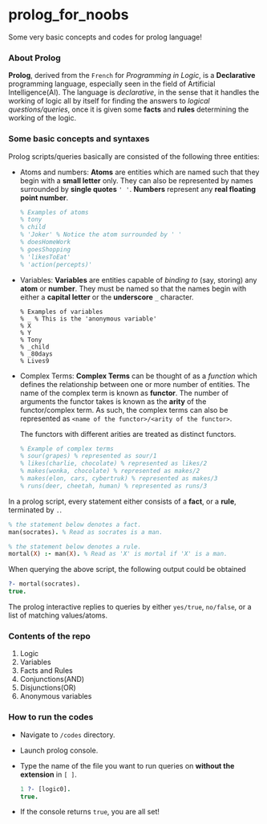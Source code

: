 # prolog_for_noobs
Some very basic concepts and codes for prolog language!

### About Prolog

**Prolog**, derived from the `French` for _Programming in Logic_, is a **Declarative** programming language, especially seen in the field of Artificial Intelligence(AI). The language is _declarative_, in the sense that it handles the working of logic all by itself for finding the answers to _logical questions/queries_, once it is given some **facts** and **rules** determining the working of the logic. 

### Some basic concepts and syntaxes

Prolog scripts/queries basically are consisted of the following three entities:

- Atoms and numbers: **Atoms** are entities which are named such that they begin with a **small letter** only. They can also be represented by names surrounded by **single quotes** `' '`. **Numbers** represent any **real floating point number**. 

  ```prolog
  % Examples of atoms
  % tony
  % child
  % 'Joker' % Notice the atom surrounded by ' '
  % doesHomeWork
  % goesShopping
  % 'likesToEat'
  % 'action(percepts)'
  ```

- Variables: **Variables** are entities capable of _binding to_ (say, storing) any **atom** or **number**. They must be named so that the names begin with either a **capital letter** or the **underscore** `_` character.

  ```
  % Examples of variables
  % _ % This is the 'anonymous variable'
  % X
  % Y
  % Tony
  % _child
  % _80days
  % Lives9
  ```

- Complex Terms: **Complex Terms** can be thought of as a _function_ which defines the relationship between one or more number of entities. The name of the complex term is known as **functor**. The number of arguments the functor takes is known as the **arity** of the functor/complex term. As such, the complex terms can also be represented as `<name of the functor>/<arity of the functor>`.

  The functors with different arities are treated as distinct functors.

  ```prolog
  % Example of complex terms
  % sour(grapes) % represented as sour/1
  % likes(charlie, chocolate) % represented as likes/2
  % makes(wonka, chocolate) % represented as makes/2
  % makes(elon, cars, cybertruk) % represented as makes/3
  % runs(deer, cheetah, human) % represented as runs/3
  ```

In a prolog script, every statement either consists of a **fact**, or a **rule**, terminated by `.`.

```prolog
% the statement below denotes a fact.
man(socrates). % Read as socrates is a man.

% the statement below denotes a rule.
mortal(X) :- man(X). % Read as 'X' is mortal if 'X' is a man.
```

When querying the above script, the following output could be obtained

```prolog
?- mortal(socrates).
true.
```

The prolog interactive replies to queries by either `yes/true`, `no/false`, or a list of matching values/atoms.

### Contents of the repo

1. Logic
2. Variables
3. Facts and Rules
4. Conjunctions(AND)
5. Disjunctions(OR)
6. Anonymous variables

### How to run the codes

- Navigate to `/codes` directory.

- Launch prolog console.

- Type the name of the file you want to run queries on **without the extension** in `[ ]`.

  ```prolog
  1 ?- [logic0].
  true.
  ```

- If the console returns `true`, you are all set!

